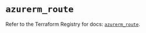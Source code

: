 # `azurerm_route`

Refer to the Terraform Registry for docs: [`azurerm_route`](https://registry.terraform.io/providers/hashicorp/azurerm/4.0.1/docs/resources/route).
